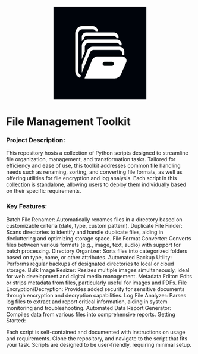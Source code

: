 
<p align="center">
  <img src="static/fmt (1).png" alt="Logo Description" width="250" height="250"/>
</p>

# File Management Toolkit
### Project Description:

This repository hosts a collection of Python scripts designed to streamline file organization, management, and transformation tasks. Tailored for efficiency and ease of use, this toolkit addresses common file handling needs such as renaming, sorting, and converting file formats, as well as offering utilities for file encryption and log analysis. Each script in this collection is standalone, allowing users to deploy them individually based on their specific requirements.

### Key Features:

Batch File Renamer: Automatically renames files in a directory based on customizable criteria (date, type, custom pattern).
Duplicate File Finder: Scans directories to identify and handle duplicate files, aiding in decluttering and optimizing storage space.
File Format Converter: Converts files between various formats (e.g., image, text, audio) with support for batch processing.
Directory Organizer: Sorts files into categorized folders based on type, name, or other attributes.
Automated Backup Utility: Performs regular backups of designated directories to local or cloud storage.
Bulk Image Resizer: Resizes multiple images simultaneously, ideal for web development and digital media management.
Metadata Editor: Edits or strips metadata from files, particularly useful for images and PDFs.
File Encryption/Decryption: Provides added security for sensitive documents through encryption and decryption capabilities.
Log File Analyzer: Parses log files to extract and report critical information, aiding in system monitoring and troubleshooting.
Automated Data Report Generator: Compiles data from various files into comprehensive reports.
Getting Started:

Each script is self-contained and documented with instructions on usage and requirements. Clone the repository, and navigate to the script that fits your task. Scripts are designed to be user-friendly, requiring minimal setup.
